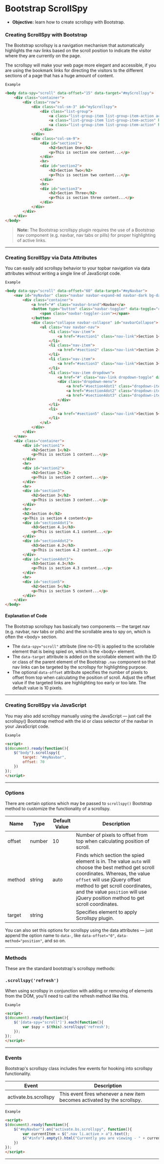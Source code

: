 # Bootstrap ScrollSpy
- **Objective:** learn how to create scrollspy with Bootstrap.

### Creating ScrollSpy with Bootstrap
The Bootstrap scrollspy is a navigation mechanism that automatically highlights the nav links based on the scroll position to indicate the visitor where they are currently on the page. 

The scrollspy will make your web page more elegant and accessible, if you are using the bookmark links for directing the visitors to the different sections of a page that has a huge amount of content.

`Example`
```html
<body data-spy="scroll" data-offset="15" data-target="#myScrollspy">
    <div class="container">
        <div class="row">
            <div class="col-sm-3" id="myScrollspy">
                <div class="list-group">
                    <a class="list-group-item list-group-item-action active" href="#section1">Section One</a>
                    <a class="list-group-item list-group-item-action" href="#section2">Section Two</a>
                    <a class="list-group-item list-group-item-action" href="#section3">Section Three</a>
                </div>
            </div>
            <div class="col-sm-9">
                <div id="section1">
                    <h2>Section One</h2>
                    <p>This is section one content...</p>
                </div>
                <hr>
                <div id="section2">
                    <h2>Section Two</h2>
                    <p>This is section two content...</p>
                </div>
                <hr>
                <div id="section3">
                    <h2>Section Three</h2>
                    <p>This is section three content...</p>
                </div>
            </div>
        </div>
    </div>
</body>
```
>**Note:** The Bootstrap scrollspy plugin requires the use of a Bootstrap nav component (e.g. navbar, nav tabs or pills) for proper highlighting of active links.

---
### Creating ScrollSpy via Data Attributes
You can easily add scrollspy behavior to your topbar navigation via data attributes without writing a single line of JavaScript code.

`Example`
```html
<body data-spy="scroll" data-offset="60" data-target="#myNavbar">
    <nav id="myNavbar" class="navbar navbar-expand-md navbar-dark bg-dark fixed-top">
        <div class="container">
            <a href="#" class="navbar-brand">Navbar</a>
            <button type="button" class="navbar-toggler" data-toggle="collapse" data-target="#navbarCollapse">
                <span class="navbar-toggler-icon"></span>
            </button>
            <div class="collapse navbar-collapse" id="navbarCollapse">
                <ul class="nav navbar-nav">
                    <li class="nav-item">
                        <a href="#section1" class="nav-link">Section 1</a>
                    </li>
                    <li class="nav-item">
                        <a href="#section2" class="nav-link">Section 2</a>
                    </li>
                    <li class="nav-item">
                        <a href="#section3" class="nav-link">Section 3</a>
                    </li>
                    <li class="nav-item dropdown">
                        <a href="#" class="nav-link dropdown-toggle" data-toggle="dropdown">Section 4<b class="caret"></b></a>
                        <div class="dropdown-menu">
                            <a href="#section4dot1" class="dropdown-item">Section 4.1</a>
                            <a href="#section4dot2" class="dropdown-item">Section 4.2</a>
                            <a href="#section4dot3" class="dropdown-item">Section 4.3</a>
                        </div>
                    </li>
                    <li>
                        <a href="#section5" class="nav-link">Section 5</a>
                    </li>
                </ul>
            </div>
        </div>
    </nav>
    <div class="container">
        <div id="section1">
            <h2>Section 1</h2>
            <p>This is section 1 content...</p>
        </div>
        <hr>
        <div id="section2">
            <h2>Section 2</h2>
            <p>This is section 2 content...</p>
        </div>
        <hr>
        <div id="section3">
            <h2>Section 3</h2>
            <p>This is section 3 content...</p>
        </div>
        <hr>
        <h2>Section 4</h2>
        <p>This is section 4 content</p>
        <div id="section4dot1">
            <h3>Section 4.1</h3>
            <p>This is section 4.1 content...</p>
        </div>
        <div id="section4dot2">
            <h3>Section 4.2</h3>
            <p>This is section 4.2 content...</p>
        </div>
        <div id="section4dot3">
            <h3>Section 4.3</h3>
            <p>This is section 4.3 content...</p>
        </div>
        <hr>
        <div id="section5">
            <h2>Section 5</h2>
            <p>This is section 5 content...</p>
        </div>
    </div>
</body>
```
#### Explanation of Code
The Bootstrap scrollspy has basically two components — the target nav (e.g. navbar, nav tabs or pills) and the scrollable area to spy on, which is often the \<body> section.

- The `data-spy="scroll"` attribute (line no-01) is applied to the scrollable element that is being spied on, which is the \<body> element.
- The `data-target` attribute is added on the scrollable element with the ID or class of the parent element of the Bootstrap `.nav` component so that nav links can be targeted by the scrollspy for highlighting purpose.
- The optional `data-offset` attribute specifies the number of pixels to offset from top when calculating the position of scroll. Adjust the offset value if the targeted links are highlighting too early or too late. The default value is 10 pixels.

---
### Creating ScrollSpy via JavaScript
You may also add scrollspy manually using the JavaScript — just call the scrollspy() Bootstrap method with the id or class selector of the navbar in your JavaScript code.

`Example`
```html
<script>
$(document).ready(function(){
    $("body").scrollspy({
        target: "#myNavbar",
        offset: 70
    }) 
});
</script>
```
---
### Options
There are certain options which may be passed to `scrollspy()` Bootstrap method to customize the functionality of a scrollspy.

| Name   | Type   | Default Value | Description                                                                                                                                                                                                                                                                                |
| ------ | ------ | ------------- | ------------------------------------------------------------------------------------------------------------------------------------------------------------------------------------------------------------------------------------------------------------------------------------------ |
| offset | number | 10            | Number of pixels to offset from top when calculating position of scroll.                                                                                                                                                                                                                   |
| method | string | auto          | Finds which section the spied element is in. The value `auto` will choose the best method get scroll coordinates. Whereas, the value `offset` will use jQuery offset method to get scroll coordinates, and the value `position` will use jQuery position method to get scroll coordinates. |
| target | string |               | Specifies element to apply Scrollspy plugin.                                                                                                                                           |

You can also set this options for scrollspy using the data attributes — just append the option name to `data-`, like `data-offset="0"`, `data-method="position"`, and so on.

---
### Methods
These are the standard bootstrap's scrollspy methods:

### **`.scrollspy('refresh')`**
When using scrollspy in conjunction with adding or removing of elements from the DOM, you'll need to call the refresh method like this.

`Example`
```html
<script>
$(document).ready(function(){
    $('[data-spy="scroll"]').each(function(){
        var $spy = $(this).scrollspy('refresh');
    }); 
});
</script>
```
---
### Events
Bootstrap's scrollspy class includes few events for hooking into scrollspy functionality.

| Event                 | Description                                                              |
| --------------------- | ------------------------------------------------------------------------ |
| activate.bs.scrollspy | This event fires whenever a new item becomes activated by the scrollspy. |

`Example`
```html
<script>
$(document).ready(function(){
    $("#myNavbar").on("activate.bs.scrollspy", function(){
        var currentItem = $(".nav li.active > a").text();
        $("#info").empty().html("Currently you are viewing - " + currentItem);
    })
});
</script>
```
---